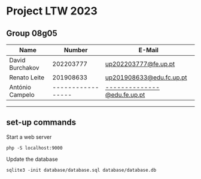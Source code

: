 # Project LTW 2023

## Group 08g05
| Name             | Number    | E-Mail             |
| ---------------- | --------- | ------------------ |
| David Burchakov  | 202203777 | up202203777@fe.up.pt                |
| Renato Leite  | 201908633 | up201908633@edu.fc.up.pt                |
| António Campelo | ----------------- | --------------@edu.fe.up.pt
----

## set-up commands

Start a web server

~~~
php -S localhost:9000
~~~


Update the database

~~~
sqlite3 -init database/database.sql database/database.db
~~~
